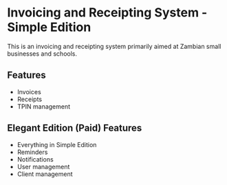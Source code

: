 
# Invoicing and Receipting System - Simple Edition

This is an invoicing and receipting system primarily aimed at Zambian small businesses and schools.

## Features

* Invoices
* Receipts
* TPIN management

## Elegant Edition (Paid) Features

* Everything in Simple Edition
* Reminders
* Notifications
* User management
* Client management

